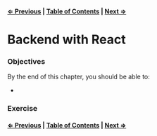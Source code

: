 #### [⇐ Previous](./06-redux_continued.md) | [Table of Contents](./../readme.md) | [Next ⇒](./08-unit_2_assessment.md)

# Backend with React

### Objectives

By the end of this chapter, you should be able to:

- 

### Exercise

#### [⇐ Previous](./06-redux_continued.md) | [Table of Contents](./../readme.md) | [Next ⇒](./08-unit_2_assessment.md)